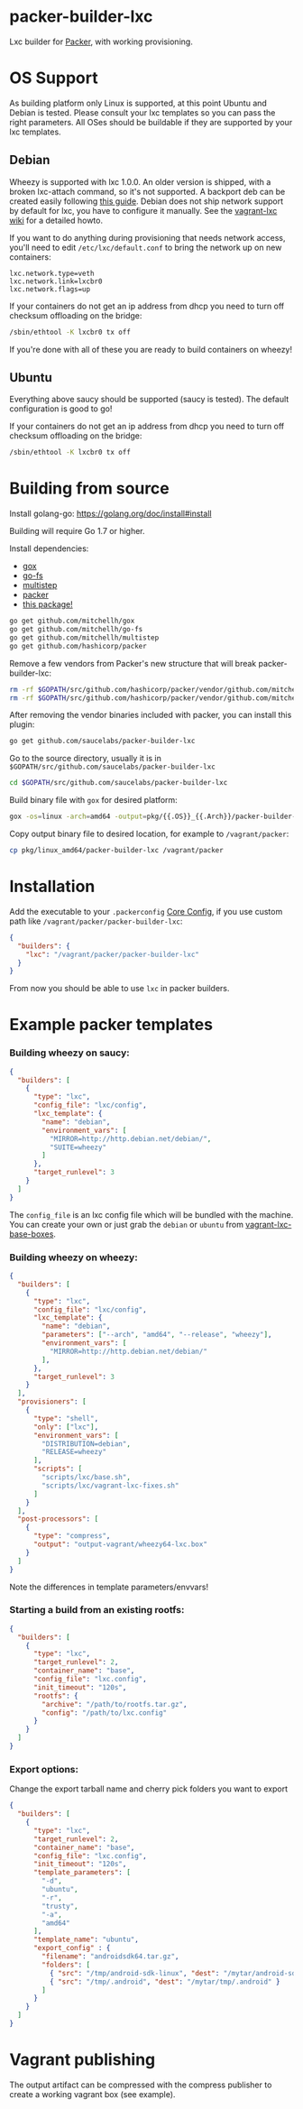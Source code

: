 packer-builder-lxc
==================

Lxc builder for [Packer](https://www.packer.io/), with working provisioning.


# OS Support

As building platform only Linux is supported, at this point Ubuntu and Debian is tested. Please consult your lxc templates so you can pass the right parameters. All OSes should be buildable if they are supported by your lxc templates.

## Debian

Wheezy is supported with lxc 1.0.0. An older version is shipped, with a broken lxc-attach command, so it's not supported. A backport deb can be created easily following [this guide](https://wiki.debian.org/SimpleBackportCreation). Debian does not ship network support by default for lxc, you have to configure it manually. See the [vagrant-lxc wiki](https://github.com/fgrehm/vagrant-lxc/wiki/Usage-on-debian-hosts#network-configuration) for a detailed howto.

If you want to do anything during provisioning that needs network access, you'll need to edit `/etc/lxc/default.conf` to bring the network up on new containers:

```
lxc.network.type=veth
lxc.network.link=lxcbr0
lxc.network.flags=up
```

If your containers do not get an ip address from dhcp you need to turn off checksum offloading on the bridge:

```bash
/sbin/ethtool -K lxcbr0 tx off
```

If you're done with all of these you are ready to build containers on wheezy!

## Ubuntu

Everything above saucy should be supported (saucy is tested). The default configuration is good to go!

If your containers do not get an ip address from dhcp you need to turn off checksum offloading on the bridge:

```bash
/sbin/ethtool -K lxcbr0 tx off
```


Building from source
====================
Install golang-go: https://golang.org/doc/install#install

Building will require Go 1.7 or higher.

Install dependencies:
* [gox](https://github.com/mitchellh/gox)
* [go-fs](https://github.com/mitchellh/go-fs)
* [multistep](https://github.com/mitchellh/multistep)
* [packer](https://github.com/hashicorp/packer)
* [this package!](https://github.com/saucelabs/packer-builder-lxc)

```bash
go get github.com/mitchellh/gox
go get github.com/mitchellh/go-fs
go get github.com/mitchellh/multistep
go get github.com/hashicorp/packer
```

Remove a few vendors from Packer's new structure that will break packer-builder-lxc:
```bash
rm -rf $GOPATH/src/github.com/hashicorp/packer/vendor/github.com/mitchellh/multistep
rm -rf $GOPATH/src/github.com/hashicorp/packer/vendor/github.com/mitchellh/mapstructure
```

After removing the vendor binaries included with packer, you can install this plugin:
```bash
go get github.com/saucelabs/packer-builder-lxc
```

Go to the source directory, usually it is in `$GOPATH/src/github.com/saucelabs/packer-builder-lxc`
```bash
cd $GOPATH/src/github.com/saucelabs/packer-builder-lxc
```

Build binary file with `gox` for desired platform:
```bash
gox -os=linux -arch=amd64 -output=pkg/{{.OS}}_{{.Arch}}/packer-builder-lxc
```

Copy output binary file to desired location, for example to `/vagrant/packer`:
```bash
cp pkg/linux_amd64/packer-builder-lxc /vagrant/packer
```

Installation
============

Add the executable to your `.packerconfig` [Core Config](https://www.packer.io/docs/other/core-configuration.html), if you use custom path like `/vagrant/packer/packer-builder-lxc`:
```json
{
  "builders": {
    "lxc": "/vagrant/packer/packer-builder-lxc"
  }
}
```
From now you should be able to use `lxc` in packer builders.

Example packer templates
========================

### Building wheezy on saucy:

```json
{
  "builders": [
    {
      "type": "lxc",
      "config_file": "lxc/config",
      "lxc_template": {
        "name": "debian",
        "environment_vars": [
          "MIRROR=http://http.debian.net/debian/",
          "SUITE=wheezy"
        ]
      },
      "target_runlevel": 3
    }
  ]
}
```

The `config_file` is an lxc config file which will be bundled with the machine. You can create your own or just grab the `debian` or `ubuntu` from [vagrant-lxc-base-boxes](https://github.com/fgrehm/vagrant-lxc-base-boxes/tree/master/conf).


### Building wheezy on wheezy:

```json
{
  "builders": [
    {
      "type": "lxc",
      "config_file": "lxc/config",
      "lxc_template": {
        "name": "debian",
        "parameters": ["--arch", "amd64", "--release", "wheezy"],
        "environment_vars": [
          "MIRROR=http://http.debian.net/debian/"
        ],
      },
      "target_runlevel": 3
    }
  ],
  "provisioners": [
    {
      "type": "shell",
      "only": ["lxc"],
      "environment_vars": [
        "DISTRIBUTION=debian",
        "RELEASE=wheezy"
      ],
      "scripts": [
        "scripts/lxc/base.sh",
        "scripts/lxc/vagrant-lxc-fixes.sh"
      ]
    }
  ],
  "post-processors": [
    {
      "type": "compress",
      "output": "output-vagrant/wheezy64-lxc.box"
    }
  ]
}
```

Note the differences in template parameters/envvars!

### Starting a build from an existing rootfs:

```json
{
  "builders": [
    {
      "type": "lxc",
      "target_runlevel": 2,
      "container_name": "base",
      "config_file": "lxc.config",
      "init_timeout": "120s",
      "rootfs": {
        "archive": "/path/to/rootfs.tar.gz",
        "config": "/path/to/lxc.config"
      }
    }
  ]
}
```



### Export options:

Change the export tarball name and cherry pick folders you want to export
```json
{
  "builders": [
    {
      "type": "lxc",
      "target_runlevel": 2,
      "container_name": "base",
      "config_file": "lxc.config",
      "init_timeout": "120s",
      "template_parameters": [
        "-d",
        "ubuntu",
        "-r",
        "trusty",
        "-a",
        "amd64"
      ],
      "template_name": "ubuntu",
      "export_config" : {
        "filename": "androidsdk64.tar.gz",
        "folders": [
          { "src": "/tmp/android-sdk-linux", "dest": "/mytar/android-sdk-linux" },
          { "src": "/tmp/.android", "dest": "/mytar/tmp/.android" }
        ]
      }
    }
  ]
}
```


Vagrant publishing
==================

The output artifact can be compressed with the compress publisher to create a working vagrant box (see example).
